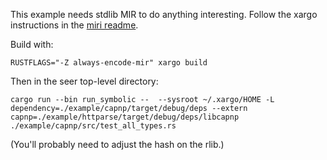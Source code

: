This example needs stdlib MIR to do anything interesting. Follow the xargo instructions in the
[miri readme](https://github.com/solson/miri).

Build with:

```
RUSTFLAGS="-Z always-encode-mir" xargo build
```

Then in the seer top-level directory:

```
cargo run --bin run_symbolic --  --sysroot ~/.xargo/HOME -L dependency=./example/capnp/target/debug/deps --extern capnp=./example/httparse/target/debug/deps/libcapnp  ./example/capnp/src/test_all_types.rs
```

(You'll probably need to adjust the hash on the rlib.)